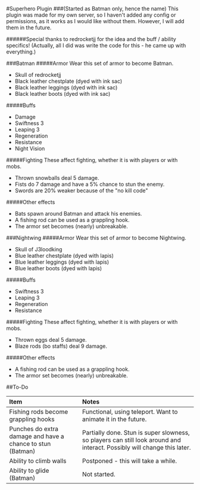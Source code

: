 #Superhero Plugin
###(Started as Batman only, hence the name)
This plugin was made for my own server, so I haven't added any config or permissions, as it works as I would like without them. However, I will add them in the future.

######Special thanks to redrocketjj for the idea and the buff / ability specifics! (Actually, all I did was write the code for this - he came up with everything.)

###Batman
#####Armor
Wear this set of armor to become Batman.
- Skull of redrocketjj
- Black leather chestplate (dyed with ink sac)
- Black leather leggings (dyed with ink sac)
- Black leather boots (dyed with ink sac)

#####Buffs
- Damage
- Swiftness 3
- Leaping 3
- Regeneration
- Resistance
- Night Vision

#####Fighting
These affect fighting, whether it is with players or with mobs.
- Thrown snowballs deal 5 damage.
- Fists do 7 damage and have a 5% chance to stun the enemy.
- Swords are 20% weaker because of the "no kill code"

#####Other effects
- Bats spawn around Batman and attack his enemies.
- A fishing rod can be used as a grappling hook.
- The armor set becomes (nearly) unbreakable.

###Nightwing
#####Armor
Wear this set of armor to become Nightwing.
- Skull of J3loodking
- Blue leather chestplate (dyed with lapis)
- Blue leather leggings (dyed with lapis)
- Blue leather boots (dyed with lapis)

#####Buffs
- Swiftness 3
- Leaping 3
- Regeneration
- Resistance

#####Fighting
These affect fighting, whether it is with players or with mobs.
- Thrown eggs deal 5 damage.
- Blaze rods (bo staffs) deal 9 damage.

#####Other effects
- A fishing rod can be used as a grappling hook.
- The armor set becomes (nearly) unbreakable.




##To-Do

Item | Notes
:---|:---
Fishing rods become grappling hooks | Functional, using teleport. Want to animate it in the future.
Punches do extra damage and have a chance to stun (Batman) | Partially done. Stun is super slowness, so players can still look around and interact. Possibly will change this later.
Ability to climb walls | Postponed - this will take a while.
Ability to glide (Batman) | Not started.
